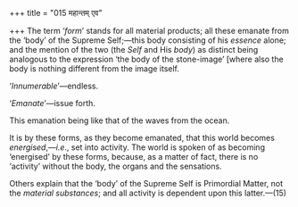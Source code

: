 +++
title = "015 महान्तम् एव"

+++
The term ‘*form*’ stands for all material products; all these emanate
from the ‘body’ of the Supreme Self;—this body consisting of his
*essence* alone; and the mention of the two (the *Self* and His *body*)
as distinct being analogous to the expression ‘the body of the
stone-image’ \[where also the body is nothing different from the image
itself.

‘*Innumerable*’—endless.

‘*Emanate*’—issue forth.

This emanation being like that of the waves from the ocean.

It is by these forms, as they become emanated, that this world becomes
*energised*,—*i.e*., set into activity. The world is spoken of as
becoming ‘energised’ by these forms, because, as a matter of fact, there
is no ‘activity’ without the body, the organs and the sensations.

Others explain that the ‘body’ of the Supreme Self is Primordial Matter,
not the *material substances*; and all activity is dependent upon this
latter.—(15)


